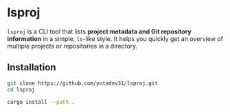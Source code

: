 # lsproj

`lsproj` is a CLI tool that lists **project metadata and Git repository information** in a simple, `ls`-like style.
It helps you quickly get an overview of multiple projects or repositories in a directory.

## Installation

```bash
git clone https://github.com/yutadev31/lsproj.git
cd lsproj

cargo install --path .
```
